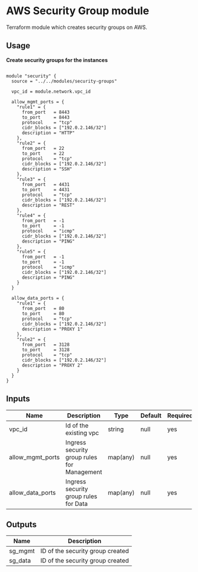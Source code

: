 
# AWS Security Group module

Terraform module which creates security groups on AWS.


## Usage

**Create security groups for the instances**
```

module "security" {
  source = "../../modules/security-groups"

  vpc_id = module.network.vpc_id

  allow_mgmt_ports = {
    "rule1" = {
      from_port   = 8443
      to_port     = 8443
      protocol    = "tcp"
      cidr_blocks = ["192.0.2.146/32"]
      description = "HTTP"
    },
    "rule2" = {
      from_port   = 22
      to_port     = 22
      protocol    = "tcp"
      cidr_blocks = ["192.0.2.146/32"]
      description = "SSH"
    },
    "rule3" = {
      from_port   = 4431
      to_port     = 4431
      protocol    = "tcp"
      cidr_blocks = ["192.0.2.146/32"]
      description = "REST"
    },
    "rule4" = {
      from_port   = -1
      to_port     = -1
      protocol    = "icmp"
      cidr_blocks = ["192.0.2.146/32"]
      description = "PING"
    },
    "rule5" = {
      from_port   = -1
      to_port     = -1
      protocol    = "icmp"
      cidr_blocks = ["192.0.2.146/32"]
      description = "PING"
    }
  }

  allow_data_ports = {
    "rule1" = {
      from_port   = 80
      to_port     = 80
      protocol    = "tcp"
      cidr_blocks = ["192.0.2.146/32"]
      description = "PROXY 1"
    },
    "rule2" = {
      from_port   = 3128
      to_port     = 3128
      protocol    = "tcp"
      cidr_blocks = ["192.0.2.146/32"]
      description = "PROXY 2"
    }
  }
}
```

## Inputs

| Name      | Description   | Type   | Default | Required |
| ----------| ------------- | ------ | ------- | -------- |
| vpc_id      | Id of the existing vpc |  string | null | yes |
| allow_mgmt_ports   | Ingress security group rules for Management | map(any) | null| yes |
| allow_data_ports   | Ingress security group rules for Data | map(any) | null | yes |

## Outputs

| Name      | Description   |
| ----------| ------ |
| sg_mgmt      | ID of the security group created |
| sg_data | ID of the security group created |
